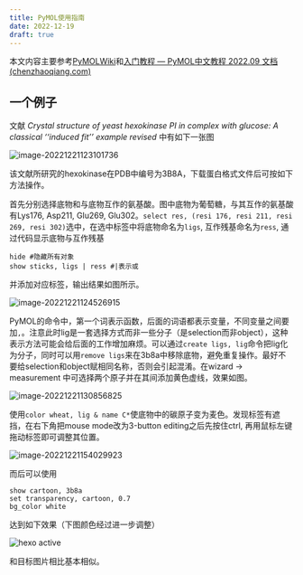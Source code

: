 ```yaml
---
title: PyMOL使用指南
date: 2022-12-19
draft: true
---
```

本文内容主要参考[PyMOLWiki](https://pymolwiki.org/index.php/Main_Page)和[入门教程 — PyMOL中文教程 2022.09 文档 (chenzhaoqiang.com)](http://pymol.chenzhaoqiang.com/intro/startManual.html)

## 一个例子

文献 *Crystal structure of yeast hexokinase PI in complex with glucose: A classical ‘‘induced fit’’ example revised* 中有如下一张图

![image-20221221123101736](https://s2.loli.net/2022/12/21/wiQuzZgmRMJ4vaG.png)

该文献所研究的hexokinase在PDB中编号为3B8A，下载蛋白格式文件后可按如下方法操作。

首先分别选择底物和与底物互作的氨基酸。图中底物为葡萄糖，与其互作的氨基酸有Lys176, Asp211, Glu269, Glu302。``select res, (resi 176, resi 211, resi 269, resi 302)``选中，在选中标签中将底物命名为``ligs``, 互作残基命名为``ress``, 通过代码显示底物与互作残基

```
hide #隐藏所有对象
show sticks, ligs | ress #|表示或
```

并添加对应标签，输出结果如图所示。

![image-20221221124526915](C:/Users/bubble/AppData/Roaming/Typora/typora-user-images/image-20221221124526915.png)


PyMOL的命令中，第一个词表示函数，后面的词语都表示变量，不同变量之间要加``,``。注意此时lig是一套选择方式而非一些分子（是selection而非object），这种表示方法可能会给后面的工作增加麻烦。可以通过``create ligs, lig``命令把lig化为分子，同时可以用``remove ligs``来在3b8a中移除底物，避免重复操作。最好不要给selection和object赋相同名称，否则会引起混淆。在wizard -> measurement 中可选择两个原子并在其间添加黄色虚线，效果如图。

![image-20221221130856825](https://s2.loli.net/2022/12/21/9UpAf4ZHnvtu32G.png)

使用``color wheat, lig & name C*``使底物中的碳原子变为麦色。发现标签有遮挡，在右下角把mouse mode改为3-button editing之后先按住ctrl, 再用鼠标左键拖动标签即可调整其位置。

![image-20221221154029923](https://s2.loli.net/2022/12/21/puXrAkQVtc5L9mH.png)

而后可以使用

```PyMOL
show cartoon, 3b8a
set transparency, cartoon, 0.7
bg_color white
```

达到如下效果（下图颜色经过进一步调整）

![hexo active](C:/Users/bubble/Desktop/Pymol%20%E4%BD%9C%E4%B8%9A/hexo%20active.png)

和目标图片相比基本相似。
